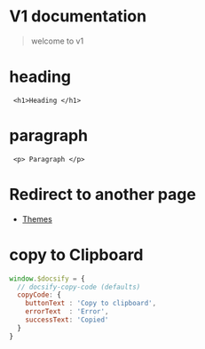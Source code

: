 # V1 documentation

> welcome to v1


# heading

``` <h1>Heading </h1>```

# paragraph

``` <p> Paragraph </p>```

# Redirect to another page 

  * [Themes](/v1/themes.md)

# copy to Clipboard

```javascript
window.$docsify = {
  // docsify-copy-code (defaults)
  copyCode: {
    buttonText : 'Copy to clipboard',
    errorText  : 'Error',
    successText: 'Copied'
  }
}
```